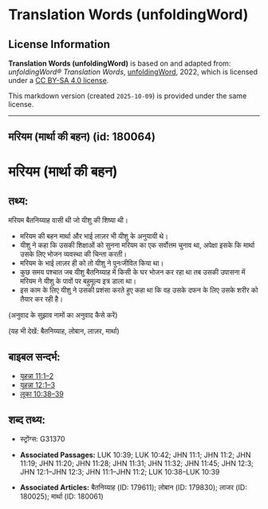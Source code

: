 # Translation Words (unfoldingWord)

## License Information

**Translation Words (unfoldingWord)** is based on and adapted from: _unfoldingWord® Translation Words_, [unfoldingWord](https://unfoldingword.org/utw), 2022, which is licensed under a [CC BY-SA 4.0 license](https://creativecommons.org/licenses/by-sa/4.0/legalcode.en).

This markdown version (created `2025-10-09`) is provided under the same license.



--------------------------------

## मरियम (मार्था की बहन) (id: 180064)

मरियम (मार्था की बहन)
=====================

तथ्य:
-----

मरियम बैतनिय्याह वासी थी जो यीशु की शिष्या थी।

* मरियम की बहन मार्था और भाई लाज़र भी यीशु के अनुयायी थे।
* यीशु ने कहा कि उसकी शिक्षाओं को सुनना मरियम का एक सर्वोत्तम चुनाव था, अपेक्षा इसके कि मार्था उसके लिए भोजन व्यवस्था की चिन्ता करती।
* मरियम के भाई लाज़र ही को तो यीशु ने पुनःजीवित किया था।
* कुछ समय पश्चात जब यीशु बैतनिय्याह में किसी के घर भोजन कर रहा था तब उसकी उपासना में मरियम ने यीशु के पावों पर बहुमूल्य इत्र डाला था।
* इस काम के लिए यीशु ने उसकी प्रशंसा करते हुए कहा था कि वह उसके दफन के लिए उसके शरीर को तैयार कर रही है।

(अनुवाद के सुझाव नामों का अनुवाद कैसे करें)

(यह भी देखें: बैतनिय्याह, लोबान, लाज़र, मार्था)

बाइबल सन्दर्भ:
--------------

* [यूहन्ना 11:1–2](https://ref.ly/John11:1-John11:2)
* [यूहन्ना 12:1–3](https://ref.ly/John12:1-John12:3)
* [लूका 10:38–39](https://ref.ly/Luke10:38-Luke10:39)

शब्द तथ्य:
----------

* स्ट्रोंग्स: G31370

* **Associated Passages:** LUK 10:39; LUK 10:42; JHN 11:1; JHN 11:2; JHN 11:19; JHN 11:20; JHN 11:28; JHN 11:31; JHN 11:32; JHN 11:45; JHN 12:3; JHN 12:1–JHN 12:3; JHN 11:1–JHN 11:2; LUK 10:38–LUK 10:39
* **Associated Articles:** बैतनिय्याह (ID: 179611); लोबान (ID: 179830); लाजर (ID: 180025); मार्था (ID: 180061)

